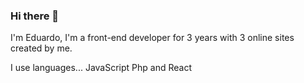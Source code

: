 ### Hi there 👋


I'm Eduardo, I'm a front-end developer for 3 years with 3 online sites created by me.

I use languages... JavaScript Php and React
